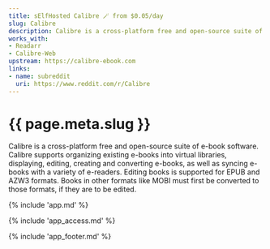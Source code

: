 ```yaml
---
title: sElfHosted Calibre 🪄 from $0.05/day
slug: Calibre
description: Calibre is a cross-platform free and open-source suite of e-book software
works_with:
- Readarr
- Calibre-Web
upstream: https://calibre-ebook.com
links:
- name: subreddit
  uri: https://www.reddit.com/r/Calibre
---
```


# {{ page.meta.slug }}

Calibre is a cross-platform free and open-source suite of e-book software. Calibre supports organizing existing e-books into virtual libraries, displaying, editing, creating and converting e-books, as well as syncing e-books with a variety of e-readers. Editing books is supported for EPUB and AZW3 formats. Books in other formats like MOBI must first be converted to those formats, if they are to be edited.

{% include 'app.md' %}

{% include 'app_access.md' %}

{% include 'app_footer.md' %}
